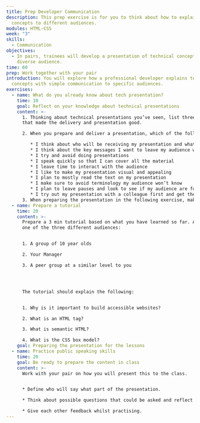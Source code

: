 ```yaml
---
title: Prep Developer Communication
description: This prep exercise is for you to think about how to explain
  concepts to different audiences.
modules: HTML-CSS
week: "3"
skills:
  - Communication
objectives:
  - In pairs, trainees will develop a presentation of technical concepts to a
    diverse audience.
time: 60
prep: Work together with your pair
introduction: You will explore how a professional developer explains technical
  concepts with simple communication to specific audiences.
exercises:
  - name: What do you already know about tech presentation?
    time: 10
    goal: Reflect on your knowledge about technical presentations
    content: >-
      1. Thinking about technical presentations you’ve seen, list three things
      that made the delivery and presentation good.

      2. When you prepare and deliver a presentation, which of the following things do you usually think about?

         * I think about who will be receiving my presentation and what they want to learn
         * I think about the key messages I want to leave my audience with
         * I try and avoid doing presentations
         * I speak quickly so that I can cover all the material
         * I leave time to interact with the audience
         * I like to make my presentation visual and appealing
         * I plan to mostly read the text on my presentation 
         * I make sure to avoid terminology my audience won’t know
         * I plan to leave pauses and look to see if my audience are following me
         * I try out my presentation with a colleague first and get their feedback
      3. When preparing the presentation in the following exercise, make sure to include at least three improvements from this list.
  - name: Prepare a tutorial
    time: 20
    content: >-
      Prepare a 3 min tutorial based on what you have learned so far. Address
      one of the three different audiences:


      1. A group of 10 year olds

      2. Your Manager

      3. A peer group at a similar level to you




      The tutorial should explain the following:


      1. Why is it important to build accessible websites?

      2. What is an HTML tag?

      3. What is semantic HTML?

      4. What is the CSS box model?
    goal: Preparing the presentation for the lessons
  - name: Practice public speaking skills
    time: 20
    goal: Be ready to prepare the content in class
    content: >-
      Work with your pair on how you will present this to the class.


      * Define who will say what part of the presentation.

      * T﻿hink about possible questions that could be asked and reflect on the answers you should give.

      * Give each other feedback whilst practising.
---
```

